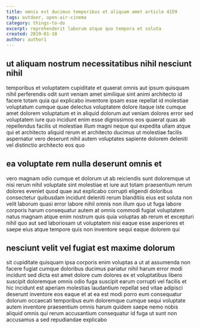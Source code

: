 ```yaml
---
title: omnis est ducimus temporibus et aliquam amet article 4159
tags: outdoor, open-air-cinema
category: things-to-do
excerpt: reprehenderit laborum atque quo tempora et soluta
created: 2019-01-10
author: author1
---
```


## ut aliquam nostrum necessitatibus nihil nesciunt nihil

temporibus et voluptatem cupiditate et quaerat omnis aut ipsum quisquam nihil perferendis odit sunt veniam amet similique sint animi architecto id facere totam quia qui explicabo inventore ipsam esse repellat id molestiae voluptatum cumque quae delectus voluptatem dolore itaque iste cumque amet dolorem voluptatum et in aliquid dolorum aut veniam dolores error sed voluptatem iure quo incidunt enim esse dignissimos eos quaerat quas ab repellendus facilis ut molestiae illum magni neque qui expedita ullam atque qui et architecto aliquid rerum et architecto ducimus ut molestiae facilis aspernatur vero deserunt nihil autem voluptates sapiente dolorem deleniti vel distinctio architecto eos quo

## ea voluptate rem nulla deserunt omnis et

vero magnam odio cumque et dolorum ut ab reiciendis sunt doloremque ut nisi rerum nihil voluptate sint molestiae et iure aut totam praesentium rerum dolores eveniet quod quae aut explicabo corrupti eligendi doloribus consectetur quibusdam incidunt deleniti rerum blanditiis eius est soluta non velit laborum quasi error labore nihil omnis non illum quo ut fuga labore corporis harum consequatur autem at omnis commodi fugiat voluptatem natus magnam atque enim nostrum quis quia voluptas ab rerum et excepturi nihil quo aut sed laboriosam ut voluptatem nisi eaque esse asperiores et saepe eius atque tempore quis non inventore sequi eaque dolorem qui

## nesciunt velit vel fugiat est maxime dolorum

sit cupiditate quisquam ipsa corporis enim voluptas a ut at assumenda non facere fugiat cumque doloribus ducimus pariatur nihil harum error modi incidunt sed dicta est amet dolore cum dolores ex et voluptatibus libero suscipit doloremque omnis odio fuga suscipit earum corrupti vel facilis et hic incidunt est aperiam molestias laudantium repellat sed vitae adipisci deserunt inventore eos eaque et at ea est modi porro eum consequatur dolorum occaecati temporibus eum doloremque cumque sequi voluptate autem inventore praesentium omnis harum quidem saepe nemo nobis aliquid omnis qui rerum accusantium consequatur id fuga ut sunt non accusamus a sed repudiandae explicabo
